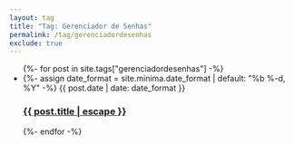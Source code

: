 ```yaml
---
layout: tag
title: "Tag: Gerenciador de Senhas"
permalink: /tag/gerenciadordesenhas
exclude: true
---
```


<ul class="post-list">
    {%- for post in site.tags["gerenciadordesenhas"] -%}
    <li>
        {%- assign date_format = site.minima.date_format | default: "%b %-d, %Y" -%}
        <span class="post-meta">
            {{ post.date | date: date_format }}
        </span>
        <h3>
            <a class="post-link" href="{{ post.url | relative_url }}">
            {{ post.title | escape }}
            </a>
        </h3>
    </li>
    {%- endfor -%}
</ul>